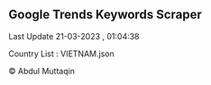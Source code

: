 

## Google Trends Keywords Scraper 
 
Last Update 21-03-2023 , 01:04:38

Country List :
VIETNAM.json



© Abdul Muttaqin 
